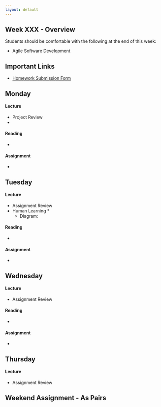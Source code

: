 ```yaml
---
layout: default
---
```


## Week XXX - Overview

Students should be comfortable with the following at the end of this week:

* Agile Software Development

## Important Links

* [Homework Submission Form](http://goo.gl/forms/o9so3mi9Sd)


## Monday

#### Lecture

* Project Review
*

#### Reading

*

#### Assignment

*


## Tuesday

#### Lecture

* Assignment Review
* Human Learning
  *
  * Diagram:

#### Reading

*

#### Assignment

*


## Wednesday

#### Lecture

* Assignment Review

#### Reading

*

#### Assignment

*


## Thursday

#### Lecture

* Assignment Review


## Weekend Assignment - As Pairs
